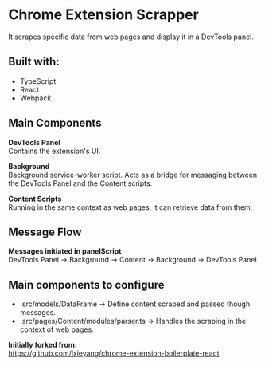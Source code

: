 # Chrome Extension Scrapper

It scrapes specific data from web pages and display it in a DevTools panel.

## Built with:

- TypeScript
- React
- Webpack

## Main Components

**DevTools Panel**  
Contains the extension's UI.

**Background**  
Background service-worker script. Acts as a bridge for messaging between the DevTools Panel and the Content scripts.

**Content Scripts**  
Running in the same context as web pages, it can retrieve data from them.

## Message Flow

**Messages initiated in panelScript**  
DevTools Panel -> Background -> Content -> Background -> DevTools Panel

## Main components to configure

- .src/models/DataFrame -> Define content scraped and passed though messages.
- .src/pages/Content/modules/parser.ts -> Handles the scraping in the context of web pages.

**Initially forked from:**  
https://github.com/lxieyang/chrome-extension-boilerplate-react
